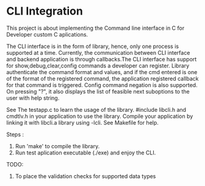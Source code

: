 # CLI Integration
This project is about implementing the Command line interface in C for Developer custom C aplications. 

The CLI interface is in the form of library, hence, only one process is supported at a time. Currently, the communication between CLI interface and backend application is through callbacks.The CLI interface has support for show,debug,clear,config commands a developer can register. Library authenticate the command format and values,  and if the cmd entered is one of the format of the registered command, the application registered callback for that command is triggered. Config command negation is also supported. On pressing "?", it also displays the list of feasible next suboptions to the user with help string. 



See The testapp.c to learn the usage of the library.
#include libcli.h and cmdtlv.h in your application to use the library.
Compile your application by linking it with libcli.a library using -lcli. See Makefile for help.

Steps :

1. Run 'make' to compile the library.
2. Run test aplication executable (./exe) and enjoy the CLI.

TODO:
1. To place the validation checks for supported data types


